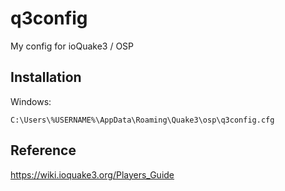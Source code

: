 # q3config
My config for ioQuake3 / OSP

## Installation

Windows:
```
C:\Users\%USERNAME%\AppData\Roaming\Quake3\osp\q3config.cfg
```

## Reference

https://wiki.ioquake3.org/Players_Guide
